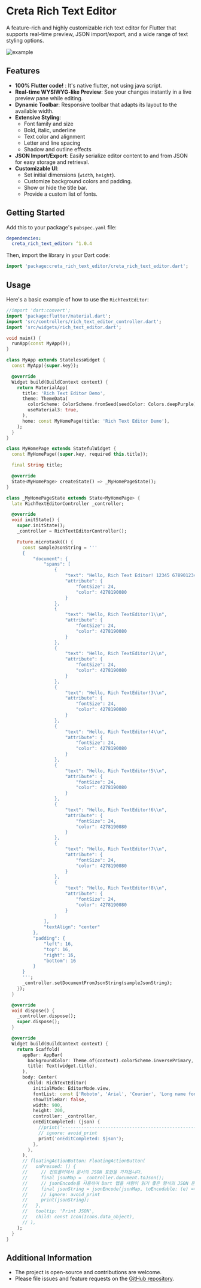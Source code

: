 # Creta Rich Text Editor

A feature-rich and highly customizable rich text editor for Flutter that supports real-time preview, JSON import/export, and a wide range of text styling options.

![example](https://raw.githubusercontent.com/cretaDomain/rich_text_editor/refs/heads/main/preview.png)


## Features

- **100% Flutter code!** : It's native flutter, not using java script.
- **Real-time WYSIWYG-like Preview**: See your changes instantly in a live preview pane while editing.
- **Dynamic Toolbar**: Responsive toolbar that adapts its layout to the available width.
- **Extensive Styling**:
  - Font family and size
  - Bold, italic, underline
  - Text color and alignment
  - Letter and line spacing
  - Shadow and outline effects
- **JSON Import/Export**: Easily serialize editor content to and from JSON for easy storage and retrieval.
- **Customizable UI**:
  - Set initial dimensions (`width`, `height`).
  - Customize background colors and padding.
  - Show or hide the title bar.
  - Provide a custom list of fonts.

## Getting Started

Add this to your package's `pubspec.yaml` file:

```yaml
dependencies:
  creta_rich_text_editor: ^1.0.4
```

Then, import the library in your Dart code:

```dart
import 'package:creta_rich_text_editor/creta_rich_text_editor.dart';
```

## Usage

Here's a basic example of how to use the `RichTextEditor`:

```dart
//import 'dart:convert';
import 'package:flutter/material.dart';
import 'src/controllers/rich_text_editor_controller.dart';
import 'src/widgets/rich_text_editor.dart';

void main() {
  runApp(const MyApp());
}

class MyApp extends StatelessWidget {
  const MyApp({super.key});

  @override
  Widget build(BuildContext context) {
    return MaterialApp(
      title: 'Rich Text Editor Demo',
      theme: ThemeData(
        colorScheme: ColorScheme.fromSeed(seedColor: Colors.deepPurple),
        useMaterial3: true,
      ),
      home: const MyHomePage(title: 'Rich Text Editor Demo'),
    );
  }
}

class MyHomePage extends StatefulWidget {
  const MyHomePage({super.key, required this.title});

  final String title;

  @override
  State<MyHomePage> createState() => _MyHomePageState();
}

class _MyHomePageState extends State<MyHomePage> {
  late RichTextEditorController _controller;

  @override
  void initState() {
    super.initState();
    _controller = RichTextEditorController();

    Future.microtask(() {
      const sampleJsonString = '''
      {
          "document": {
              "spans": [
                  {
                      "text": "Hello, Rich Text Editor! 12345 678901234\\n",
                      "attribute": {
                          "fontSize": 24,
                          "color": 4278190080
                      }
                  },
                  {
                      "text": "Hello, Rich TextEditor!1\\n",
                      "attribute": {
                          "fontSize": 24,
                          "color": 4278190080
                      }
                  },
                  {
                      "text": "Hello, Rich TextEditor!2\\n",
                      "attribute": {
                          "fontSize": 24,
                          "color": 4278190080
                      }
                  },
                  {
                      "text": "Hello, Rich TextEditor!3\\n",
                      "attribute": {
                          "fontSize": 24,
                          "color": 4278190080
                      }
                  },
                  {
                      "text": "Hello, Rich TextEditor!4\\n",
                      "attribute": {
                          "fontSize": 24,
                          "color": 4278190080
                      }
                  },
                  {
                      "text": "Hello, Rich TextEditor!5\\n",
                      "attribute": {
                          "fontSize": 24,
                          "color": 4278190080
                      }
                  },
                  {
                      "text": "Hello, Rich TextEditor!6\\n",
                      "attribute": {
                          "fontSize": 24,
                          "color": 4278190080
                      }
                  },
                  {
                      "text": "Hello, Rich TextEditor!7\\n",
                      "attribute": {
                          "fontSize": 24,
                          "color": 4278190080
                      }
                  },
                  {
                      "text": "Hello, Rich TextEditor!8\\n",
                      "attribute": {
                          "fontSize": 24,
                          "color": 4278190080
                      }
                  }
              ],
              "textAlign": "center"
          },
          "padding": {
              "left": 16,
              "top": 16,
              "right": 16,
              "bottom": 16
          }
      }
      ''';
      _controller.setDocumentFromJsonString(sampleJsonString);
    });
  }

  @override
  void dispose() {
    _controller.dispose();
    super.dispose();
  }

  @override
  Widget build(BuildContext context) {
    return Scaffold(
      appBar: AppBar(
        backgroundColor: Theme.of(context).colorScheme.inversePrimary,
        title: Text(widget.title),
      ),
      body: Center(
        child: RichTextEditor(
          initialMode: EditorMode.view,
          fontList: const ['Roboto', 'Arial', 'Courier', 'Long name font...'],
          showTitleBar: false,
          width: 900,
          height: 200,
          controller: _controller,
          onEditCompleted: (json) {
            //print('-----------------------------------------------------------');
            // ignore: avoid_print
            print('onEditCompleted: $json');
          },
        ),
      ),
      // floatingActionButton: FloatingActionButton(
      //   onPressed: () {
      //     // 컨트롤러에서 문서의 JSON 표현을 가져옵니다.
      //     final jsonMap = _controller.document.toJson();
      //     // jsonEncode를 사용하여 Dart 맵을 사람이 읽기 좋은 형식의 JSON 문자열로 변환합니다.
      //     final jsonString = jsonEncode(jsonMap, toEncodable: (e) => e.toString());
      //     // ignore: avoid_print
      //     print(jsonString);
      //   },
      //   tooltip: 'Print JSON',
      //   child: const Icon(Icons.data_object),
      // ),
    );
  }
}

```

## Additional Information

- The project is open-source and contributions are welcome.
- Please file issues and feature requests on the [GitHub repository](https://github.com/your_username/creta_rich_text_editor). <!-- TODO: Update URL -->
